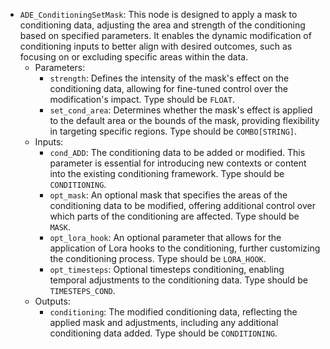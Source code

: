- `ADE_ConditioningSetMask`: This node is designed to apply a mask to conditioning data, adjusting the area and strength of the conditioning based on specified parameters. It enables the dynamic modification of conditioning inputs to better align with desired outcomes, such as focusing on or excluding specific areas within the data.
    - Parameters:
        - `strength`: Defines the intensity of the mask's effect on the conditioning data, allowing for fine-tuned control over the modification's impact. Type should be `FLOAT`.
        - `set_cond_area`: Determines whether the mask's effect is applied to the default area or the bounds of the mask, providing flexibility in targeting specific regions. Type should be `COMBO[STRING]`.
    - Inputs:
        - `cond_ADD`: The conditioning data to be added or modified. This parameter is essential for introducing new contexts or content into the existing conditioning framework. Type should be `CONDITIONING`.
        - `opt_mask`: An optional mask that specifies the areas of the conditioning data to be modified, offering additional control over which parts of the conditioning are affected. Type should be `MASK`.
        - `opt_lora_hook`: An optional parameter that allows for the application of Lora hooks to the conditioning, further customizing the conditioning process. Type should be `LORA_HOOK`.
        - `opt_timesteps`: Optional timesteps conditioning, enabling temporal adjustments to the conditioning data. Type should be `TIMESTEPS_COND`.
    - Outputs:
        - `conditioning`: The modified conditioning data, reflecting the applied mask and adjustments, including any additional conditioning data added. Type should be `CONDITIONING`.
